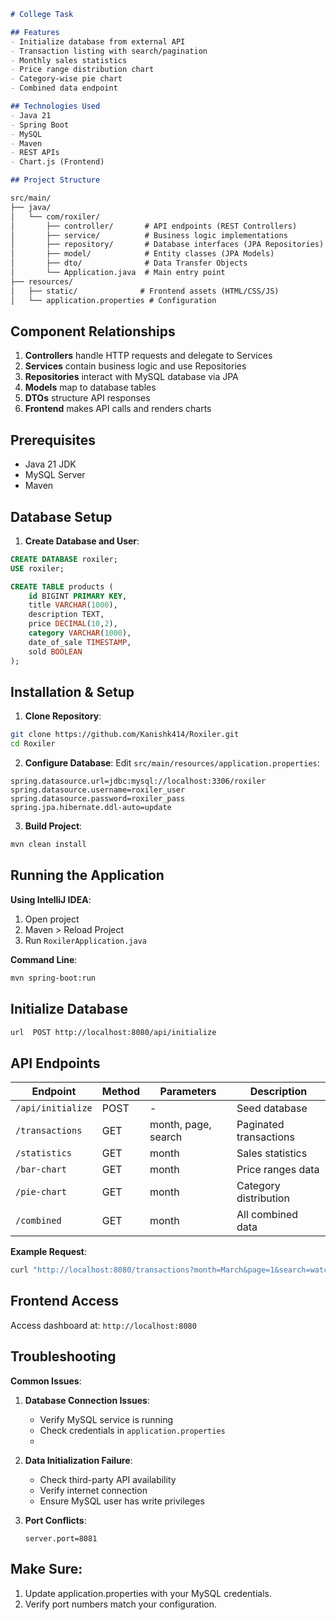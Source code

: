 ```markdown
# College Task

## Features
- Initialize database from external API
- Transaction listing with search/pagination
- Monthly sales statistics
- Price range distribution chart
- Category-wise pie chart
- Combined data endpoint

## Technologies Used
- Java 21
- Spring Boot 
- MySQL 
- Maven 
- REST APIs
- Chart.js (Frontend)

## Project Structure

src/main/
├── java/
│   └── com/roxiler/
│       ├── controller/       # API endpoints (REST Controllers)
│       ├── service/          # Business logic implementations
│       ├── repository/       # Database interfaces (JPA Repositories)
│       ├── model/            # Entity classes (JPA Models)
│       ├── dto/              # Data Transfer Objects
│       └── Application.java  # Main entry point
├── resources/
│   ├── static/              # Frontend assets (HTML/CSS/JS)
│   └── application.properties # Configuration
```

## Component Relationships
1. **Controllers** handle HTTP requests and delegate to Services
2. **Services** contain business logic and use Repositories
3. **Repositories** interact with MySQL database via JPA
4. **Models** map to database tables
5. **DTOs** structure API responses
6. **Frontend** makes API calls and renders charts

## Prerequisites
- Java 21 JDK
- MySQL Server 
- Maven 

## Database Setup

1. **Create Database and User**:
```sql
CREATE DATABASE roxiler;
USE roxiler;

CREATE TABLE products (
    id BIGINT PRIMARY KEY,
    title VARCHAR(1000),
    description TEXT,
    price DECIMAL(10,2),
    category VARCHAR(1000),
    date_of_sale TIMESTAMP,
    sold BOOLEAN
);

```

## Installation & Setup

1. **Clone Repository**:
```bash
git clone https://github.com/Kanishk414/Roxiler.git
cd Roxiler
```

2. **Configure Database**:
   Edit `src/main/resources/application.properties`:
```properties
spring.datasource.url=jdbc:mysql://localhost:3306/roxiler
spring.datasource.username=roxiler_user
spring.datasource.password=roxiler_pass
spring.jpa.hibernate.ddl-auto=update
```

3. **Build Project**:
```bash
mvn clean install
```

## Running the Application

**Using IntelliJ IDEA**:
1. Open project
2. Maven > Reload Project
3. Run `RoxilerApplication.java`

**Command Line**:
```bash
mvn spring-boot:run
```

## Initialize Database
```bash
url  POST http://localhost:8080/api/initialize
```

## API Endpoints
| Endpoint | Method | Parameters | Description |
|----------|--------|------------|-------------|
| `/api/initialize` | POST | - | Seed database |
| `/transactions` | GET | month, page, search | Paginated transactions |
| `/statistics` | GET | month | Sales statistics |
| `/bar-chart` | GET | month | Price ranges data |
| `/pie-chart` | GET | month | Category distribution |
| `/combined` | GET | month | All combined data |

**Example Request**:
```bash
curl "http://localhost:8080/transactions?month=March&page=1&search=watch"
```

## Frontend Access
Access dashboard at: `http://localhost:8080`

## Troubleshooting

**Common Issues**:
1. **Database Connection Issues**:
    - Verify MySQL service is running
    - Check credentials in `application.properties`
    - 
2. **Data Initialization Failure**:
    - Check third-party API availability
    - Verify internet connection
    - Ensure MySQL user has write privileges

3. **Port Conflicts**:
   ```properties
   server.port=8081
   ```

## Make Sure:
1. Update application.properties with your MySQL credentials.
2. Verify port numbers match your configuration.



